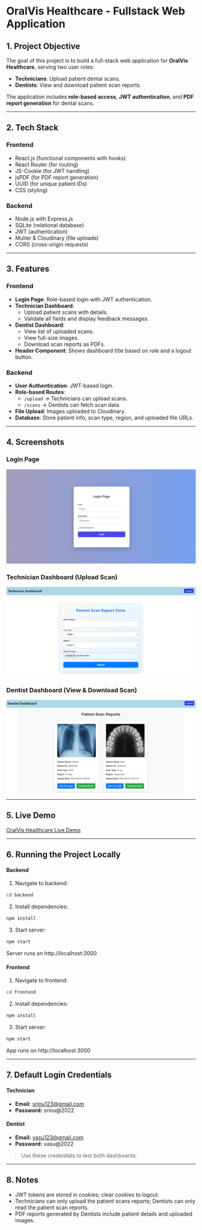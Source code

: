 # OralVis Healthcare - Fullstack Web Application

## 1. Project Objective

The goal of this project is to build a full-stack web application for **OralVis Healthcare**, serving two user roles:

- **Technicians**: Upload patient dental scans.
- **Dentists**: View and download patient scan reports.

The application includes **role-based access**, **JWT authentication**, and **PDF report generation** for dental scans.

---

## 2. Tech Stack

### Frontend
- React.js (functional components with hooks)
- React Router (for routing)
- JS-Cookie (for JWT handling)
- jsPDF (for PDF report generation)
- UUID (for unique patient IDs)
- CSS (styling)

### Backend
- Node.js with Express.js
- SQLite (relational database)
- JWT (authentication)
- Multer & Cloudinary (file uploads)
- CORS (cross-origin requests)

---

## 3. Features

### Frontend
- **Login Page**: Role-based login with JWT authentication.
- **Technician Dashboard**:
  - Upload patient scans with details.
  - Validate all fields and display feedback messages.
- **Dentist Dashboard**:
  - View list of uploaded scans.
  - View full-size images.
  - Download scan reports as PDFs.
- **Header Component**: Shows dashboard title based on role and a logout button.

### Backend
- **User Authentication**: JWT-based login.
- **Role-based Routes**:
  - `/upload` → Technicians can upload scans.
  - `/scans` → Dentists can fetch scan data.
- **File Upload**: Images uploaded to Cloudinary.
- **Database**: Store patient info, scan type, region, and uploaded file URLs.

---

## 4. Screenshots

### Login Page
![Login Page](images/login-page.png)

### Technician Dashboard (Upload Scan)
![Technician Dashboard](images/technician-page.png)

### Dentist Dashboard (View & Download Scan)
![Dentist Dashboard](images/dentist-page.png)

---

## 5. Live Demo
[OralVis Healthcare Live Demo](https://srinivas-oralvis-healthcare-frontend.vercel.app/)

---

## 6. Running the Project Locally

#### Backend
1. Navigate to backend:

```bash
cd backend
```

2. Install dependencies:

```bash
npm install
```

3. Start server:

```bash
npm start
```

Server runs on http://localhost:3000

#### Frontend
1. Navigate to frontend:

```bash
cd frontend
```

2. Install dependencies:

```bash
npm install
```

3. Start server:

```bash
npm start
```

App runs on http://localhost:3000

---

## 7. Default Login Credentials

#### Technician
- **Email:** srinu123@gmail.com
- **Password:** srinu@2022

#### Dentist
- **Email:** vasu123@gmail.com
- **Password:** vasu@2022

> Use these credentials to test both dashboards.

---

## 8. Notes
- JWT tokens are stored in cookies; clear cookies to logout.
- Technicians can only upload the patient scans reports; Dentists can only read the patient scan reports.
- PDF reports generated by Dentists include patient details and uploaded images.
